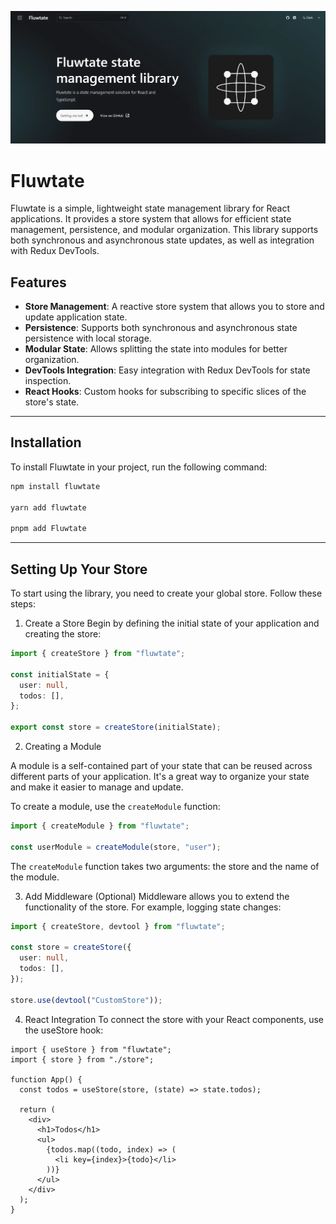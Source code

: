 ![Images documenting the Fluwtate library](./screenshot.webp)
# Fluwtate

Fluwtate is a simple, lightweight state management library for React applications. It provides a store system that allows for efficient state management, persistence, and modular organization. This library supports both synchronous and asynchronous state updates, as well as integration with Redux DevTools.

## Features

- **Store Management**: A reactive store system that allows you to store and update application state.
- **Persistence**: Supports both synchronous and asynchronous state persistence with local storage.
- **Modular State**: Allows splitting the state into modules for better organization.
- **DevTools Integration**: Easy integration with Redux DevTools for state inspection.
- **React Hooks**: Custom hooks for subscribing to specific slices of the store's state.

---

## Installation

To install Fluwtate in your project, run the following command:

```bash
npm install fluwtate

yarn add fluwtate

pnpm add Fluwtate
```

---

## Setting Up Your Store

To start using the library, you need to create your global store. Follow these steps:

1. Create a Store
Begin by defining the initial state of your application and creating the store:

```ts
import { createStore } from "fluwtate";

const initialState = {
  user: null,
  todos: [],
};

export const store = createStore(initialState);
```

2. Creating a Module

A module is a self-contained part of your state that can be reused across different parts of your application. It's a great way to organize your state and make it easier to manage and update.

To create a module, use the `createModule` function:

```ts
import { createModule } from "fluwtate";

const userModule = createModule(store, "user");
```

The `createModule` function takes two arguments: the store and the name of the module.

3. Add Middleware (Optional)
Middleware allows you to extend the functionality of the store. For example, logging state changes:

```ts
import { createStore, devtool } from "fluwtate";

const store = createStore({
  user: null,
  todos: [],
});

store.use(devtool("CustomStore"));
```

4. React Integration
To connect the store with your React components, use the useStore hook:

```tsx
import { useStore } from "fluwtate";
import { store } from "./store";

function App() {
  const todos = useStore(store, (state) => state.todos);

  return (
    <div>
      <h1>Todos</h1>
      <ul>
        {todos.map((todo, index) => (
          <li key={index}>{todo}</li>
        ))}
      </ul>
    </div>
  );
}
```
